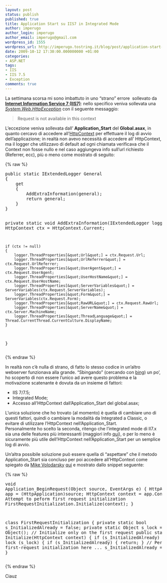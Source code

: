 ```yaml
---
layout: post
status: publish
published: true
title: Application Start su IIS7 in Integrated Mode
author: imperugo
author_login: imperugo
author_email: imperugo@gmail.com
wordpress_id: 1555
wordpress_url: http://imperugo.tostring.it/blog/post/application-start-su-iis7-in-integrated-mode/
date: 2009-10-12 17:30:00.000000000 +01:00
categories:
- ASP.NET
tags:
- IIS
- IIS 7.5
- Exception
comments: true
---
```

<p>La settimana scorsa mi sono imbattuto in uno “strano” errore&#160; sollevato da <strong><a title="Internet Information Service" href="http://imperugo.tostring.it/blog/search?q=IIS&amp;searchButton=Go" target="_blank">Internet Information Service 7 (IIS7)</a></strong>: nello specifico veniva sollevata una <em><a title="System.Web.HttpException" href="http://msdn.microsoft.com/en-us/library/system.web.httpexception.aspx" rel="nofollow" target="_blank">System.Web.HttpException</a></em> con il seguente messaggio:</p>  <blockquote>   <p>Request is not available in this context</p> </blockquote>  <p>L’eccezione veniva sollevata dall’ <strong>Application_Start</strong> del <strong>Global.asax</strong>, in quanto cercavo di accedere all’<a title="HttpContext" href="http://msdn.microsoft.com/en-us/library/system.web.httpcontext.aspx" rel="nofollow" target="_blank">HttpContext</a> per effettuare il log di avvio dell’applicazione; in realtà non avevo necessità di accedere all’ HttpContext, ma il logger che utilizzavo di default ad ogni chiamata verificava che il Context non fosse nullo e nel caso aggiungeva info sull’url richiesto (Referrer, ecc), più o meno come mostrato di seguito:</p>  {% raw %}<pre class="brush: csharp; ruler: true;">public static IExtendedLogger General
{
    get
    {
        AddExtraInformation(general);
        return general;
    }
}


private static void AddExtraInformation(IExtendedLogger logger)
{
    HttpContext ctx = HttpContext.Current;

    if (ctx != null)
    {
        logger.ThreadProperties[&quot;Url&quot;] = ctx.Request.Url;
        logger.ThreadProperties[&quot;UrlReferrer&quot;] = ctx.Request.UrlReferrer;
        logger.ThreadProperties[&quot;UserAgent&quot;] = ctx.Request.UserAgent;
        logger.ThreadProperties[&quot;UserHostName&quot;] = ctx.Request.UserHostName;
        logger.ThreadProperties[&quot;ServerVariables&quot;] = ServerVariables(ctx.Request.ServerVariables);
        logger.ThreadProperties[&quot;Form&quot;] = ServerVariables(ctx.Request.Form);
        logger.ThreadProperties[&quot;RawURL&quot;] = ctx.Request.RawUrl;
        logger.ThreadProperties[&quot;ServerName&quot;] = ctx.Server.MachineName;
        logger.ThreadProperties[&quot;ThreadLanguage&quot;] = Thread.CurrentThread.CurrentCulture.DisplayName;
    }
}</pre>{% endraw %}

<p>In realtà non c’è nulla di strano, di fatto lo stesso codice in un’altro webserver funzionava alla grande. “Sbingando” (cercando con <a title="Bing" href="http://www.bing.com" rel="nofollow" target="_blank">bing</a>) un po’, ho scoperto di non essere l’unico ad avere questo problema e la motivazione scatenante è dovuta da un insieme di fattori:</p>

<ul>
  <li>IIS 7/7.5; </li>

  <li>Integrated Mode; </li>

  <li>Accesso all’HttpContext dall’Application_Start del global.asax; </li>
</ul>

<p>L’unica soluzione che ho trovato (al momento) è quella di cambiare uno di questi fattori, quindi o cambiare la modalità da Integrated a Classic, o evitare di utilizzare l’HttpContext nell’Application_Start. 
  <br />Personalmente ho scelto la seconda, ritengo che l’integrated mode di II7.x sia una delle features più interessanti (maggiori info <a title="IIS7 Integrated Security" href="http://learn.iis.net/page.aspx/244/how-to-take-advantage-of-the-iis7-integrated-pipeline/" rel="nofollow" target="_blank">qui</a>), o per lo meno è sicuramente più utile dell’HttpContext nell’Application_Start per un semplice log di avvio.</p>

<p>Un’altra possibile soluzione può essere quella di “aspettare” che il metodo Application_Start sia concluso per poi accedere all’HttpContext come spiegato da <a title="Mike Volodarsky&#39;s Blog" href="http://mvolo.com/blogs/serverside/default.aspx" rel="nofollow" target="_blank">Mike Volodarsky</a> <a title="IIS7 Integrated mode: Request is not available in this context exception in Application_Start" href="http://mvolo.com/blogs/serverside/archive/2007/11/10/Integrated-mode-Request-is-not-available-in-this-context-in-Application_5F00_Start.aspx" rel="nofollow" target="_blank">qui</a> e mostrato dallo snippet seguente:</p>

{% raw %}<pre class="brush: csharp; ruler: true;">void Application_BeginRequest(Object source, EventArgs e)
{
    HttpApplication app = (HttpApplication)source;
    HttpContext context = app.Context;
    // Attempt to peform first request initialization
    FirstRequestInitialization.Initialize(context);
}

class FirstRequestInitialization
{
    private static bool s_InitializedAlready = false;
    private static Object s_lock = new Object();
    // Initialize only on the first request
    public static void Initialize(HttpContext context)
    {
        if (s_InitializedAlready)
        {
            return;
        }
        lock (s_lock)
        {
            if (s_InitializedAlready)
            {
                return;
            }
            // Perform first-request initialization here ...
            s_InitializedAlready = true;
        }
    }
}</pre>{% endraw %}

<p>Ciauz</p>
